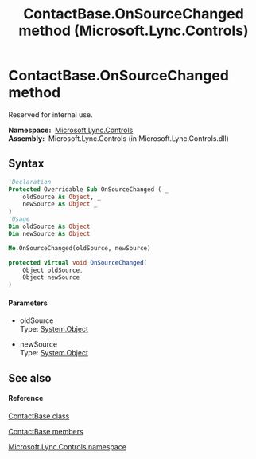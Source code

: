 ﻿---
title: ContactBase.OnSourceChanged method  (Microsoft.Lync.Controls)
TOCTitle: 'OnSourceChanged method '
ms:assetid: M:Microsoft.Lync.Controls.ContactBase.OnSourceChanged(System.Object,System.Object)_DI_3_UC_OCS14MrefLyncWPF
ms:mtpsurl: https://msdn.microsoft.com/en-us/library/microsoft.lync.controls.contactbase.onsourcechanged(v=office.15)
ms:contentKeyID: 48598251
ms.date: 07/28/2014
mtps_version: v=office.15
f1_keywords:
- Microsoft.Lync.Controls.ContactBase.OnSourceChanged
dev_langs:
- CSharp
- JScript
- VB
- other
---

# ContactBase.OnSourceChanged method

Reserved for internal use.

**Namespace:**  [Microsoft.Lync.Controls](microsoft-lync-controls-namespace_1.md)  
**Assembly:**  Microsoft.Lync.Controls (in Microsoft.Lync.Controls.dll)

## Syntax

``` vb
'Declaration
Protected Overridable Sub OnSourceChanged ( _
    oldSource As Object, _
    newSource As Object _
)
'Usage
Dim oldSource As Object
Dim newSource As Object

Me.OnSourceChanged(oldSource, newSource)
```

``` csharp
protected virtual void OnSourceChanged(
    Object oldSource,
    Object newSource
)
```

#### Parameters

  - oldSource  
    Type: [System.Object](http://msdn2.microsoft.com/en-us/library/e5kfa45b)  

<!-- end list -->

  - newSource  
    Type: [System.Object](http://msdn2.microsoft.com/en-us/library/e5kfa45b)  

## See also

#### Reference

[ContactBase class](contactbase-class-microsoft-lync-controls_1.md)

[ContactBase members](contactbase-members-microsoft-lync-controls_1.md)

[Microsoft.Lync.Controls namespace](microsoft-lync-controls-namespace_1.md)

